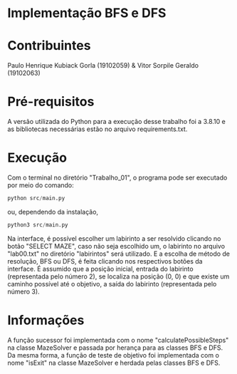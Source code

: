 # Implementação BFS e DFS

# Contribuintes
Paulo Henrique Kubiack Gorla (19102059) & Vitor Sorpile Geraldo (19102063)

# Pré-requisitos
A versão utilizada do Python para a execução desse trabalho foi a 3.8.10 e as bibliotecas necessárias estão no arquivo requirements.txt.

# Execução
Com o terminal no diretório "Trabalho_01", o programa pode ser executado por meio do comando:
```python
python src/main.py
```
ou, dependendo da instalação, 
```python
python3 src/main.py
```

Na interface, é possível escolher um labirinto a ser resolvido clicando no botão "SELECT MAZE", caso não seja escolhido um, o labirinto no arquivo "lab00.txt" no diretório "labirintos" será utilizado. E a escolha de método de resolução, BFS ou DFS, é feita clicando nos respectivos botões da interface.
É assumido que a posição inicial, entrada do labirinto (representada pelo número 2), se localiza na posição (0, 0) e que existe um caminho possível até o objetivo, a saída do labirinto (representada pelo número 3).

# Informações
A função sucessor foi implementada com o nome "calculatePossibleSteps" na classe MazeSolver e passada por herança para as classes BFS e DFS.
Da mesma forma, a função de teste de objetivo foi implementada com o nome "isExit" na classe MazeSolver e herdada pelas classes BFS e DFS.
